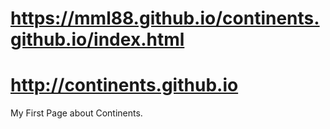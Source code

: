 # https://mml88.github.io/continents.github.io/index.html

# http://continents.github.io

My First Page about Continents.
